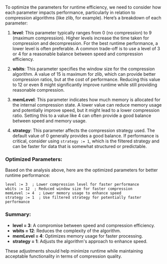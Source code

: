 To optimize the parameters for runtime efficiency, we need to consider how each parameter impacts performance, particularly in relation to compression algorithms (like zlib, for example). Here’s a breakdown of each parameter:

1. **level**: This parameter typically ranges from 0 (no compression) to 9 (maximum compression). Higher levels increase the time taken for compression and decompression. For the best runtime performance, a lower level is often preferable. A common trade-off is to use a level of 3 or 4 for a reasonable balance between speed and compression efficiency.

2. **wbits**: This parameter specifies the window size for the compression algorithm. A value of 15 is maximum for zlib, which can provide better compression ratios, but at the cost of performance. Reducing this value to 12 or even 8 might significantly improve runtime while still providing reasonable compression.

3. **memLevel**: This parameter indicates how much memory is allocated for the internal compression state. A lower value can reduce memory usage and potentially improve speed, but it might lead to a lower compression ratio. Setting this to a value like 4 can often provide a good balance between speed and memory usage.

4. **strategy**: This parameter affects the compression strategy used. The default value of 0 generally provides a good balance. If performance is critical, consider using `strategy := 1`, which is the filtered strategy and can be faster for data that is somewhat structured or predictable.

### Optimized Parameters:
Based on the analysis above, here are the optimized parameters for better runtime performance:

```plaintext
level := 3  ; Lower compression level for faster performance
wbits := 12  ; Reduced window size for faster compression
memLevel := 4  ; Lower memory usage to enhance speed
strategy := 1  ; Use filtered strategy for potentially faster performance
```

### Summary:
- **level = 3**: A compromise between speed and compression efficiency.
- **wbits = 12**: Reduces the complexity of the algorithm.
- **memLevel = 4**: Optimizes memory usage for faster processing.
- **strategy = 1**: Adjusts the algorithm's approach to enhance speed.

These adjustments should help minimize runtime while maintaining acceptable functionality in terms of compression quality.